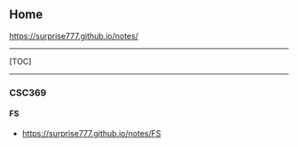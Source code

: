 ## Home

https://surprise777.github.io/notes/

***

[TOC]

***

### CSC369

#### FS

* https://surprise777.github.io/notes/FS